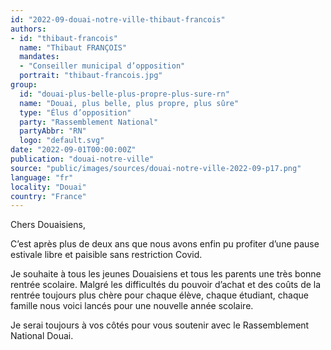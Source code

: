 ```yaml
---
id: "2022-09-douai-notre-ville-thibaut-francois"
authors:
- id: "thibaut-francois"
  name: "Thibaut FRANÇOIS"
  mandates: 
  - "Conseiller municipal d’opposition"
  portrait: "thibaut-francois.jpg"
group:
  id: "douai-plus-belle-plus-propre-plus-sure-rn"
  name: "Douai, plus belle, plus propre, plus sûre"
  type: "Élus d’opposition"
  party: "Rassemblement National"
  partyAbbr: "RN"
  logo: "default.svg"
date: "2022-09-01T00:00:00Z"
publication: "douai-notre-ville"
source: "public/images/sources/douai-notre-ville-2022-09-p17.png"
language: "fr"
locality: "Douai"
country: "France"
---
```


Chers Douaisiens,

C’est après plus de deux ans que nous avons enfin pu profiter d’une pause estivale libre et paisible sans restriction Covid.

Je souhaite à tous les jeunes Douaisiens et tous les parents une très bonne rentrée scolaire. Malgré les difficultés du pouvoir d’achat et des coûts de la rentrée toujours plus chère pour chaque élève, chaque étudiant, chaque famille nous voici lancés pour une nouvelle année scolaire.

Je serai toujours à vos côtés pour vous soutenir avec le Rassemblement National Douai.

